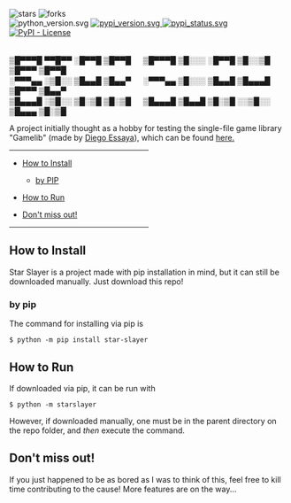 <p align="left">

<img alt="stars" src="https://img.shields.io/github/stars/NLGS2907/star-slayer?label=Stars&style=social" />
<img alt="forks" src="https://img.shields.io/github/forks/NLGS2907/star-slayer?label=Forks&style=social" />
<br/>

<img alt="python_version.svg" src="https://img.shields.io/pypi/pyversions/star-slayer"/>
<a href="https://pypi.org/project/star-slayer/">
<img alt="pypi_version.svg" src="https://img.shields.io/pypi/v/star-slayer"/>
</a>
<a href="https://pypi.org/project/star-slayer/">
<img alt="pypi_status.svg" src="https://img.shields.io/pypi/status/star-slayer"/>
</a>
<a href="https://pypi.org/project/star-slayer/">
<img alt="PyPI - License" src="https://img.shields.io/pypi/l/star-slayer"/>
</a>
<br/><br/>


▒█▀▀▀█ ▀▀█▀▀ ░█▀▀█ ▒█▀▀█ 　 ▒█▀▀▀█ ▒█░░░ ░█▀▀█ ▒█░░▒█ ▒█▀▀▀ ▒█▀▀█
<br/>
░▀▀▀▄▄ ░▒█░░ ▒█▄▄█ ▒█▄▄▀ 　 ░▀▀▀▄▄ ▒█░░░ ▒█▄▄█ ▒█▄▄▄█ ▒█▀▀▀ ▒█▄▄▀
<br/>
▒█▄▄▄█ ░▒█░░ ▒█░▒█ ▒█░▒█ 　 ▒█▄▄▄█ ▒█▄▄█ ▒█░▒█ ░░▒█░░ ▒█▄▄▄ ▒█░▒█


A project initially thought as a hobby for testing the single-file game library "Gamelib" (made by [Diego Essaya](https://github.com/dessaya)), which can be found [here.](https://github.com/dessaya/python-gamelib)

</p>

<hr width=50%/>

* [How to Install](#how-to-install)

    - [by PIP](#by-pip)

* [How to Run](#how-to-run)

* [Don't miss out!](#dont-miss-out)

<hr width=50%/>

## How to Install

Star Slayer is a project made with pip installation in mind,
but it can still be downloaded manually. Just download this repo!

### by pip

The command for installing via pip is
```console
$ python -m pip install star-slayer
```

## How to Run

If downloaded via pip, it can be run with
```console
$ python -m starslayer
```

However, if downloaded manually, one must be in the parent directory
on the repo folder, and *then* execute the command.

## Don't miss out!

If you just happened to be as bored as I was to think of this, feel free to
kill time contributing to the cause! More features are on the way...
